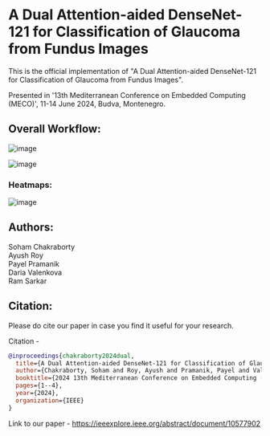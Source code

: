 # A Dual Attention-aided DenseNet-121 for Classification of Glaucoma from Fundus Images

This is the official implementation of "A Dual Attention-aided DenseNet-121 for Classification of Glaucoma from Fundus Images".

Presented in '13th Mediterranean Conference on Embedded Computing (MECO)', 11-14 June 2024, Budva, Montenegro.

## Overall Workflow:

![image](https://github.com/user-attachments/assets/b83df2e5-7854-409d-9f35-55d0f3566c6d) 

![image](https://github.com/user-attachments/assets/79ca827b-80fc-4985-8b59-75b4a40ac155)

### Heatmaps: 

![image](https://github.com/user-attachments/assets/d2b6de76-64b3-42f2-9b17-ab363427bea6)

## Authors:

Soham Chakraborty<br>
Ayush Roy<br>
Payel Pramanik<br>
Daria Valenkova<br>
Ram Sarkar<br>

## Citation:

Please do cite our paper in case you find it useful for your research.

Citation -

```bibtex
@inproceedings{chakraborty2024dual,
  title={A Dual Attention-aided DenseNet-121 for Classification of Glaucoma from Fundus Images},
  author={Chakraborty, Soham and Roy, Ayush and Pramanik, Payel and Valenkova, Daria and Sarkar, Ram},
  booktitle={2024 13th Mediterranean Conference on Embedded Computing (MECO)},
  pages={1--4},
  year={2024},
  organization={IEEE}
}
```

Link to our paper - https://ieeexplore.ieee.org/abstract/document/10577902







